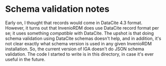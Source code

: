 # Schema validation notes

Early on, I thought that records would come in DataCite 4.3 format. However, it turns out that InvenioRDM does use DataCite record format per se; it uses something _compatible_ with DataCite. The upshot is that doing schema validation using DataCite schemas doesn't help, and in addition, it's not clear exactly what schema version is used in any given InvenioRDM installation. So, the current version of IGA doesn't do JSON schema validation. The code I started to write is in this directory, in case it's ever useful in the future.
